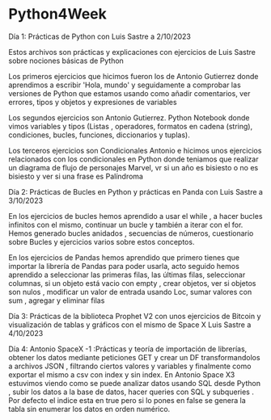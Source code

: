 # Python4Week
Día 1:
Prácticas de Python con Luis Sastre a 2/10/2023

Estos archivos son prácticas y explicaciones con ejercicios de Luis Sastre sobre nociones básicas de Python 

Los primeros ejercicios que hicimos fueron los de Antonio Gutierrez donde aprendimos a escribir 'Hola, mundo' y seguidamente a comprobar las versiones de Python que estamos usando
como añadir comentarios, ver errores, tipos y objetos y expresiones de variables

Los segundos ejercicios son Antonio Gutierrez. Python Notebook donde vimos variables y tipos (Listas , operadores, formatos en cadena (string), condiciones, bucles, funciones, diccionarios y  tuplas).

Los terceros ejercicios son Condicionales Antonio e hicimos unos ejercicios relacionados con los condicionales en Python donde teniamos que realizar un diagrama de flujo de personajes Marvel, vr si un año es bisiesto o no es bisiesto y ver si una frase es Palíndroma

Día 2: 
Prácticas de Bucles en Python y prácticas en Panda con Luis Sastre a 3/10/2023

En los ejercicios de bucles hemos aprendido a usar el while , a hacer bucles infinitos con el mismo, continuar un bucle y también a iterar con el for. Hemos generado bucles anidados , 
secuencias de números, cuestionario sobre Bucles y ejercicios varios sobre estos conceptos.

En los ejercicios de Pandas hemos aprendido que primero tienes que importar la librería de Pandas para poder usarla, acto seguido hemos aprendido a seleccionar las primeras filas, las 
últimas filas, seleccionar columnas, si un objeto está vacio con empty , crear objetos, ver si objetos son nulos , modificar un valor de entrada usando Loc, sumar valores con sum , agregar
y eliminar filas 


Día 3: Prácticas de la biblioteca Prophet V2 con unos ejercicios de Bitcoin y visualización de tablas y gráficos con el mismo
de Space X Luis Sastre a 4/10/2023

Día 4: Antonio SpaceX -1 :Prácticas y teoría de importación de librerías, obtener los datos mediante peticiones GET y crear un DF transformandolos a archivos JSON , filtrando ciertos valores y variables y finalmente como exportar el mismo a csv con index y sin index. En Antonio Space X3 estuvimos viendo como se puede analizar datos usando SQL desde Python , subir los datos a la base de datos, hacer queries con SQL y subqueries . Por defecto el indice esta en true pero si lo pones en false se genera la tabla sin enumerar los datos en orden numérico.
